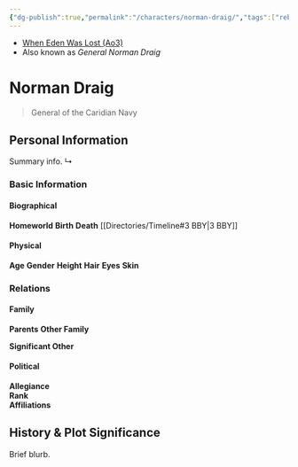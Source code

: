 ```yaml
---
{"dg-publish":true,"permalink":"/characters/norman-draig/","tags":["rebelalliance","general","unfinished","character"],"dgHomeLink":false}
---
```


- [When Eden Was Lost (Ao3)](https://archiveofourown.org/works/19334440/chapters/45992584)
- Also known as *General Norman Draig*

# Norman Draig
>General of the Caridian Navy

## Personal Information
Summary info.
↳ 

### Basic Information

#### Biographical
**Homeworld** 
**Birth** 
**Death** [[Directories/Timeline#3 BBY\|3 BBY]]

#### Physical
**Age** 
**Gender** 
**Height** 
**Hair** 
**Eyes** 
**Skin** 

### Relations

#### Family
**Parents** 
**Other Family**

**Significant Other** 

#### Political
**Allegiance**  
**Rank**  
**Affiliations**  

## History & Plot Significance
Brief blurb.